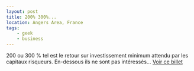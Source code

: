 ```yaml
---
layout: post
title: 200% 300%...
location: Angers Area, France
tags:
    - geek
    - business
---
```


200 ou 300 % tel est le retour sur investissement minimum attendu par les capitaux risqueurs. En-dessous ils ne sont pas intéressés… <a href="http://www.growthink.com/content/web-20-still-trends-early-stage-financing">Voir ce billet</a>
